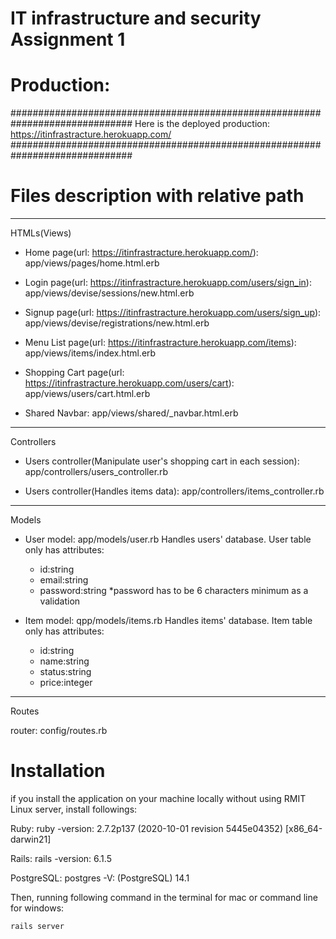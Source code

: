 
# IT infrastructure and security Assignment 1

# Production:
##############################################################################
Here is the deployed production: https://itinfrastracture.herokuapp.com/
##############################################################################

# Files description with relative path

---------------------------------------
HTMLs(Views)

- Home page(url: https://itinfrastracture.herokuapp.com/): app/views/pages/home.html.erb 

- Login page(url: https://itinfrastracture.herokuapp.com/users/sign_in): app/views/devise/sessions/new.html.erb 

- Signup page(url: https://itinfrastracture.herokuapp.com/users/sign_up): app/views/devise/registrations/new.html.erb 

- Menu List page(url: https://itinfrastracture.herokuapp.com/items): app/views/items/index.html.erb 

- Shopping Cart page(url: https://itinfrastracture.herokuapp.com/users/cart): app/views/users/cart.html.erb 

- Shared Navbar: app/views/shared/_navbar.html.erb

---------------------------------------
Controllers

- Users controller(Manipulate user's shopping cart in each session): app/controllers/users_controller.rb

- Users controller(Handles items data): app/controllers/items_controller.rb

---------------------------------------
Models

- User model: app/models/user.rb
Handles users' database. User table only has attributes:
    - id:string
    - email:string
    - password:string
    *password has to be 6 characters minimum as a validation

- Item model: qpp/models/items.rb
Handles items' database. Item table only has attributes:
    - id:string
    - name:string
    - status:string
    - price:integer

---------------------------------------
Routes

router: config/routes.rb

# Installation

if you install the application on your machine locally without using RMIT Linux server, install followings:

Ruby:
ruby -version: 2.7.2p137 (2020-10-01 revision 5445e04352) [x86_64-darwin21]

Rails:
rails -version: 6.1.5

PostgreSQL:
postgres -V: (PostgreSQL) 14.1

Then, running following command in the terminal for mac or command line for windows: 
```bash
rails server
```